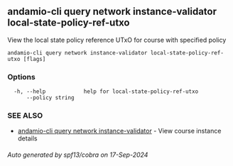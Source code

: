 ## andamio-cli query network instance-validator local-state-policy-ref-utxo

View the local state policy reference UTxO for course with specified policy

```
andamio-cli query network instance-validator local-state-policy-ref-utxo [flags]
```

### Options

```
  -h, --help            help for local-state-policy-ref-utxo
      --policy string   
```

### SEE ALSO

* [andamio-cli query network instance-validator](andamio-cli_query_network_instance-validator.md.md)	 - View course instance details

###### Auto generated by spf13/cobra on 17-Sep-2024
